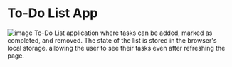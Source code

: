 # To-Do List App
![image](https://github.com/Ajit49/To-Do-List-App/assets/82594129/5a1b42ca-f2dc-474b-9ceb-d805067e2bfe)
To-Do List application where tasks can be added, marked as completed, and removed. 
The state of the list is stored in the browser's local storage. 
allowing the user to see their tasks even after refreshing the page.
